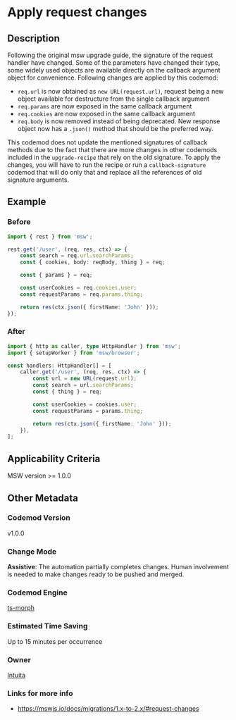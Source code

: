# Apply request changes

## Description

Following the original msw upgrade guide, the signature of the request handler have changed. Some of the parameters have changed their type, some widely used objects are available directly on the callback argument object for convenience. Following changes are applied by this codemod:

-   `req.url` is now obtained as `new URL(request.url)`, request being a new object available for destructure from the single callback argument
-   `req.params` are now exposed in the same callback argument
-   `req.cookies` are now exposed in the same callback argument
-   `req.body` is now removed instead of being deprecated. New response object now has a `.json()` method that should be the preferred way.

This codemod does not update the mentioned signatures of callback methods due to the fact that there are more changes in other codemods included in the `upgrade-recipe` that rely on the old signature. To apply the changes, you will have to run the recipe or run a `callback-signature` codemod that will do only that and replace all the references of old signature arguments.

## Example

### Before

```ts
import { rest } from 'msw';

rest.get('/user', (req, res, ctx) => {
	const search = req.url.searchParams;
	const { cookies, body: reqBody, thing } = req;

	const { params } = req;

	const userCookies = req.cookies.user;
	const requestParams = req.params.thing;

	return res(ctx.json({ firstName: 'John' }));
});
```

### After

```ts
import { http as caller, type HttpHandler } from 'msw';
import { setupWorker } from 'msw/browser';

const handlers: HttpHandler[] = [
	caller.get('/user', (req, res, ctx) => {
		const url = new URL(request.url);
		const search = url.searchParams;
		const { thing } = req;

		const userCookies = cookies.user;
		const requestParams = params.thing;

		return res(ctx.json({ firstName: 'John' }));
	}),
];
```

## Applicability Criteria

MSW version >= 1.0.0

## Other Metadata

### Codemod Version

v1.0.0

### Change Mode

**Assistive**: The automation partially completes changes. Human involvement is needed to make changes ready to be pushed and merged.

### **Codemod Engine**

[ts-morph](https://github.com/dsherret/ts-morph)

### Estimated Time Saving

Up to 15 minutes per occurrence

### Owner

[Intuita](https://github.com/codemod-com)

### Links for more info

-   https://mswjs.io/docs/migrations/1.x-to-2.x/#request-changes
